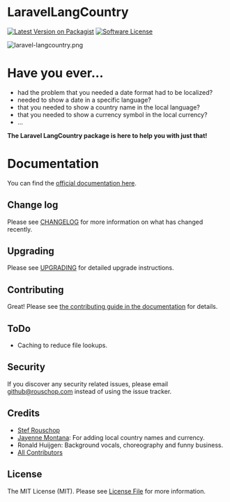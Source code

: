 # LaravelLangCountry

[![Latest Version on Packagist][ico-version]][link-packagist]
[![Software License][ico-license]](LICENSE.md)

![laravel-langcountry.png](/docs/public/laravel-langcountry.png)

# Have you ever...

* had the problem that you needed a date format had to be localized?
* needed to show a date in a specific language?
* that you needed to show a country name in the local language?
* that you needed to show a currency symbol in the local currency?
* ...

**The Laravel LangCountry package is here to help you with just that!**

# Documentation

You can find the [official documentation here](https://stefro.github.io/laravel-lang-country/).

## Change log

Please see [CHANGELOG](https://stefro.github.io/laravel-lang-country/getting-started/changelog.html) for more
information on what has changed recently.

## Upgrading

Please see [UPGRADING](https://stefro.github.io/laravel-lang-country/getting-started/upgrade.html) for detailed upgrade
instructions.

## Contributing

Great! Please
see [the contributing guide in the documentation](https://stefro.github.io/laravel-lang-country/contribute/contribution.html)
for details.

## ToDo

* Caching to reduce file lookups.

## Security

If you discover any security related issues, please email github@rouschop.com instead of using the issue tracker.

## Credits

- [Stef Rouschop](https://github.com/stefro)
- [Jayenne Montana](https://github.com/jayenne): For adding local country names and currency.
- Ronald Huijgen: Background vocals, choreography and funny business.
- [All Contributors][link-contributors]

## License

The MIT License (MIT). Please see [License File](LICENSE.md) for more information.

[ico-version]: https://img.shields.io/packagist/v/stefro/laravel-lang-country.svg?style=flat-square

[ico-license]: https://img.shields.io/badge/license-MIT-brightgreen.svg?style=flat-square

[ico-downloads]: https://img.shields.io/packagist/dt/stefro/laravel-lang-country.svg?style=flat-square

[link-packagist]: https://packagist.org/packages/stefro/laravel-lang-country

[link-author]: https://github.com/stefro

[link-contributors]: ../../contributors
